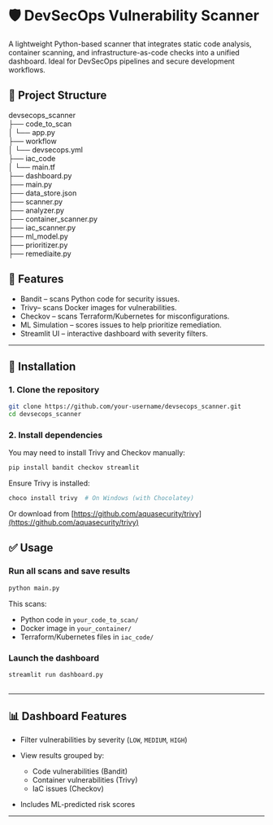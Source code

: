  
 
# 🛡️ DevSecOps Vulnerability Scanner

A lightweight Python-based scanner that integrates static code analysis, container scanning, and infrastructure-as-code checks into a unified dashboard. Ideal for DevSecOps pipelines and secure development workflows.

 

## 📂 Project Structure

 

 
devsecops_scanner\
├── code_to_scan\
│   └── app.py\
├── workflow\
│   └── devsecops.yml\
├── iac_code\
│   └── main.tf\
├── dashboard.py\
├── main.py\
├── data_store.json\
├── scanner.py\
├── analyzer.py\
├── container_scanner.py\
├── iac_scanner.py\
├── ml\_model.py                   
├── prioritizer.py    
├── remediaite.py 

 



## 🚀 Features

- Bandit – scans Python code for security issues.
- Trivy– scans Docker images for vulnerabilities.
- Checkov – scans Terraform/Kubernetes for misconfigurations.
- ML Simulation – scores issues to help prioritize remediation.
- Streamlit UI – interactive dashboard with severity filters.

---

## 🔧 Installation

### 1. Clone the repository

```bash
git clone https://github.com/your-username/devsecops_scanner.git
cd devsecops_scanner
````

### 2. Install dependencies

You may need to install Trivy and Checkov manually:

```bash
pip install bandit checkov streamlit
 ```

Ensure Trivy is installed:

```bash
choco install trivy  # On Windows (with Chocolatey)
 ```

Or download from [https://github.com/aquasecurity/trivy](https://github.com/aquasecurity/trivy)


## ✅ Usage

### Run all scans and save results

```bash
python main.py
 ```

This scans:

* Python code in `your_code_to_scan/`
* Docker image in `your_container/`
* Terraform/Kubernetes files in `iac_code/`

### Launch the dashboard

```bash
streamlit run dashboard.py
 
```
---

## 📊 Dashboard Features

* Filter vulnerabilities by severity (`LOW`, `MEDIUM`, `HIGH`)
* View results grouped by:

  * Code vulnerabilities (Bandit)
  * Container vulnerabilities (Trivy)
  * IaC issues (Checkov)
* Includes ML-predicted risk scores

---
 
 
